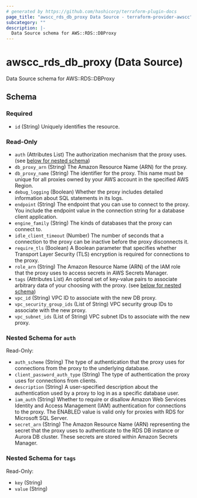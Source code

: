 ```yaml
---
# generated by https://github.com/hashicorp/terraform-plugin-docs
page_title: "awscc_rds_db_proxy Data Source - terraform-provider-awscc"
subcategory: ""
description: |-
  Data Source schema for AWS::RDS::DBProxy
---
```


# awscc_rds_db_proxy (Data Source)

Data Source schema for AWS::RDS::DBProxy



<!-- schema generated by tfplugindocs -->
## Schema

### Required

- `id` (String) Uniquely identifies the resource.

### Read-Only

- `auth` (Attributes List) The authorization mechanism that the proxy uses. (see [below for nested schema](#nestedatt--auth))
- `db_proxy_arn` (String) The Amazon Resource Name (ARN) for the proxy.
- `db_proxy_name` (String) The identifier for the proxy. This name must be unique for all proxies owned by your AWS account in the specified AWS Region.
- `debug_logging` (Boolean) Whether the proxy includes detailed information about SQL statements in its logs.
- `endpoint` (String) The endpoint that you can use to connect to the proxy. You include the endpoint value in the connection string for a database client application.
- `engine_family` (String) The kinds of databases that the proxy can connect to.
- `idle_client_timeout` (Number) The number of seconds that a connection to the proxy can be inactive before the proxy disconnects it.
- `require_tls` (Boolean) A Boolean parameter that specifies whether Transport Layer Security (TLS) encryption is required for connections to the proxy.
- `role_arn` (String) The Amazon Resource Name (ARN) of the IAM role that the proxy uses to access secrets in AWS Secrets Manager.
- `tags` (Attributes List) An optional set of key-value pairs to associate arbitrary data of your choosing with the proxy. (see [below for nested schema](#nestedatt--tags))
- `vpc_id` (String) VPC ID to associate with the new DB proxy.
- `vpc_security_group_ids` (List of String) VPC security group IDs to associate with the new proxy.
- `vpc_subnet_ids` (List of String) VPC subnet IDs to associate with the new proxy.

<a id="nestedatt--auth"></a>
### Nested Schema for `auth`

Read-Only:

- `auth_scheme` (String) The type of authentication that the proxy uses for connections from the proxy to the underlying database.
- `client_password_auth_type` (String) The type of authentication the proxy uses for connections from clients.
- `description` (String) A user-specified description about the authentication used by a proxy to log in as a specific database user.
- `iam_auth` (String) Whether to require or disallow Amazon Web Services Identity and Access Management (IAM) authentication for connections to the proxy. The ENABLED value is valid only for proxies with RDS for Microsoft SQL Server.
- `secret_arn` (String) The Amazon Resource Name (ARN) representing the secret that the proxy uses to authenticate to the RDS DB instance or Aurora DB cluster. These secrets are stored within Amazon Secrets Manager.


<a id="nestedatt--tags"></a>
### Nested Schema for `tags`

Read-Only:

- `key` (String)
- `value` (String)
